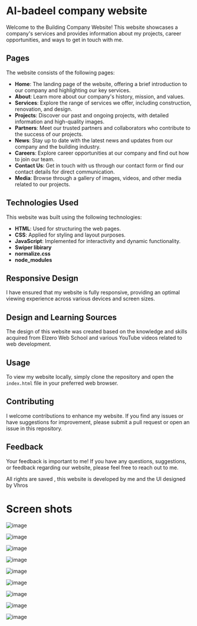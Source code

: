 # Al-badeel company website

Welcome to the Building Company Website! This website showcases a company's services and provides information about my projects, career opportunities, and ways to get in touch with me.

## Pages

The website consists of the following pages:

- **Home**: The landing page of the website, offering a brief introduction to our company and highlighting our key services.
- **About**: Learn more about our company's history, mission, and values.
- **Services**: Explore the range of services we offer, including construction, renovation, and design.
- **Projects**: Discover our past and ongoing projects, with detailed information and high-quality images.
- **Partners**: Meet our trusted partners and collaborators who contribute to the success of our projects.
- **News**: Stay up to date with the latest news and updates from our company and the building industry.
- **Careers**: Explore career opportunities at our company and find out how to join our team.
- **Contact Us**: Get in touch with us through our contact form or find our contact details for direct communication.
- **Media**: Browse through a gallery of images, videos, and other media related to our projects.

## Technologies Used

This website was built using the following technologies:

- **HTML**: Used for structuring the web pages.
- **CSS**: Applied for styling and layout purposes.
- **JavaScript**: Implemented for interactivity and dynamic functionality.
- **Swiper libirary**
- **normalize.css**
- **node_modules**

## Responsive Design

I have ensured that my website is fully responsive, providing an optimal viewing experience across various devices and screen sizes.

## Design and Learning Sources
The design of this website was created based on the knowledge and skills acquired from Elzero Web School and various YouTube videos related to web development.

## Usage

To view my website locally, simply clone the repository and open the `index.html` file in your preferred web browser.

## Contributing

I welcome contributions to enhance my website. If you find any issues or have suggestions for improvement, please submit a pull request or open an issue in this repository.

## Feedback

Your feedback is important to me! If you have any questions, suggestions, or feedback regarding our website, please feel free to reach out to me.

All rights are saved , this website is developed by me and the UI designed by Vhros


# Screen shots

![image](https://github.com/MayarAtefsaleh/Company-Website/assets/89044139/b4f5f07f-5501-4d10-9ed6-7d23c41ca092)

![image](https://github.com/MayarAtefsaleh/Company-Website/assets/89044139/8fc2386f-31d2-4e50-ae38-24a0d8713a41)

![image](https://github.com/MayarAtefsaleh/Company-Website/assets/89044139/9cb4c8f2-b5cd-4365-9fca-df36ceed8696)

![image](https://github.com/MayarAtefsaleh/Company-Website/assets/89044139/0d2bd457-23a9-471c-a826-5355f4fbec10)

![image](https://github.com/MayarAtefsaleh/Company-Website/assets/89044139/9641eeac-e2fd-43fd-8d28-caa6459eac5c)


![image](https://github.com/MayarAtefsaleh/Company-Website/assets/89044139/dfea455f-5209-47e3-8794-e1fa31900c94)


![image](https://github.com/MayarAtefsaleh/Company-Website/assets/89044139/a37992a2-c41a-4582-9df9-a335aa443c62)

![image](https://github.com/MayarAtefsaleh/Company-Website/assets/89044139/fefea575-a8da-4f4c-b4fb-513fb3126326)

![image](https://github.com/MayarAtefsaleh/Company-Website/assets/89044139/c584aa0d-94b9-4085-9771-6e25f0e871e9)


